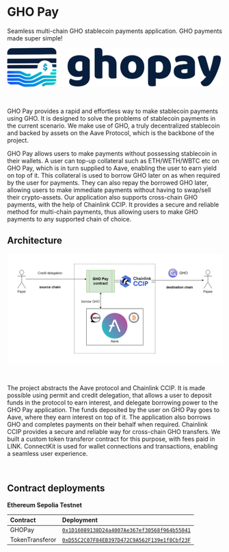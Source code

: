 # GHO Pay
Seamless multi-chain GHO stablecoin payments application. GHO payments made super simple!

<p align="center">
 <img src="logo.png" />
</p>

 <br/>
 
GHO Pay provides a rapid and effortless way to make stablecoin payments using GHO. It is designed to solve the problems of stablecoin payments in the current scenario. We make use of GHO, a truly decentralized stablecoin and backed by assets on the Aave Protocol, which is the backbone of the project.

GHO Pay allows users to make payments without possessing stablecoin in their wallets. A user can top-up collateral such as ETH/WETH/WBTC etc on GHO Pay, which is in turn supplied to Aave, enabling the user to earn yield on top of it. This collateral is used to borrow GHO later on as when required by the user for payments. They can also repay the borrowed GHO later, allowing users to make immediate payments without having to swap/sell their crypto-assets. Our application also supports cross-chain GHO payments, with the help of Chainlink CCIP. It provides a secure and reliable method for multi-chain payments, thus allowing users to make GHO payments to any supported chain of choice.

## Architecture

<p align="center">
 <img src="flow.png" />
</p>

 <br/>

The project abstracts the Aave protocol and Chainlink CCIP. It is made possible using permit and credit delegation, that allows a user to deposit funds in the protocol to earn interest, and delegate borrowing power to the GHO Pay application. The funds deposited by the user on GHO Pay goes to Aave, where they earn interest on top of it. The application also borrows GHO and completes payments on their behalf when required. Chainlink CCIP provides a secure and reliable way for cross-chain GHO transfers. We built a custom token transferor contract for this purpose, with fees paid in LINK. ConnectKit is used for wallet connections and transactions, enabling a seamless user experience.

 <br/>

 ## Contract deployments

**Ethereum Sepolia Testnet**

| Contract | Deployment  |
| :----- | :- |
| GHOPay  | [`0x1D16089138D24a4007Ae367ef30568f964b55041`](https://sepolia.etherscan.io/address/0x1D16089138D24a4007Ae367ef30568f964b55041) |
| TokenTransferor | [`0xD55C2C07F84EB397D472C9A562F139e1f8Cbf23F`](https://sepolia.etherscan.io/address/0xD55C2C07F84EB397D472C9A562F139e1f8Cbf23F)|
